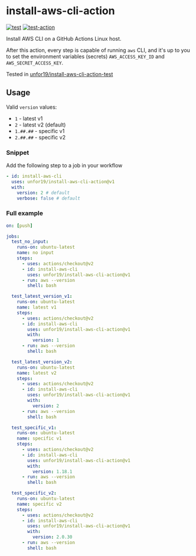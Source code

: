 # install-aws-cli-action

[![test](https://github.com/unfor19/install-aws-cli-action/workflows/test/badge.svg)](https://github.com/unfor19/install-aws-cli-action/actions?query=workflow%3Atest)
[![test-action](https://github.com/unfor19/install-aws-cli-action-test/workflows/test-action/badge.svg)](https://github.com/unfor19/install-aws-cli-action-test/actions?query=workflow%3Atest-action)

Install AWS CLI on a GitHub Actions Linux host. 

After this action, every step is capable of running `aws` CLI, and it's up to you to set the environment variables (secrets) `AWS_ACCESS_KEY_ID` and `AWS_SECRET_ACCESS_KEY`.

Tested in [unfor19/install-aws-cli-action-test](https://github.com/unfor19/install-aws-cli-action-test/actions)

## Usage

Valid `version` values:

- `1` - latest v1
- `2` - latest v2 (default)
- `1.##.##` - specific v1
- `2.##.##` - specific v2

### Snippet

Add the following step to a job in your workflow

```yaml
- id: install-aws-cli
  uses: unfor19/install-aws-cli-action@v1
  with:
    version: 2 # default
    verbose: false # default
```

### Full example

```yaml
on: [push]

jobs:
  test_no_input:
    runs-on: ubuntu-latest
    name: no input
    steps:
      - uses: actions/checkout@v2
      - id: install-aws-cli
        uses: unfor19/install-aws-cli-action@v1
      - run: aws --version
        shell: bash

  test_latest_version_v1:
    runs-on: ubuntu-latest
    name: latest v1
    steps:
      - uses: actions/checkout@v2
      - id: install-aws-cli
        uses: unfor19/install-aws-cli-action@v1
        with:
          version: 1
      - run: aws --version
        shell: bash

  test_latest_version_v2:
    runs-on: ubuntu-latest
    name: latest v2
    steps:
      - uses: actions/checkout@v2
      - id: install-aws-cli
        uses: unfor19/install-aws-cli-action@v1
        with:
          version: 2
      - run: aws --version
        shell: bash

  test_specific_v1:
    runs-on: ubuntu-latest
    name: specific v1
    steps:
      - uses: actions/checkout@v2
      - id: install-aws-cli
        uses: unfor19/install-aws-cli-action@v1
        with:
          version: 1.18.1
      - run: aws --version
        shell: bash

  test_specific_v2:
    runs-on: ubuntu-latest
    name: specific v2
    steps:
      - uses: actions/checkout@v2
      - id: install-aws-cli
        uses: unfor19/install-aws-cli-action@v1
        with:
          version: 2.0.30
      - run: aws --version
        shell: bash
```
